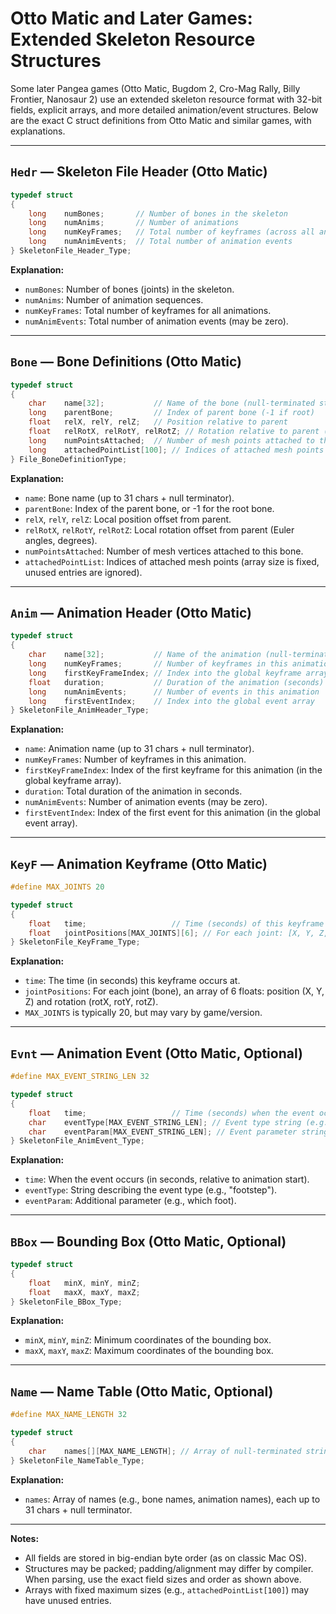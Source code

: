 # Otto Matic and Later Games: Extended Skeleton Resource Structures

Some later Pangea games (Otto Matic, Bugdom 2, Cro-Mag Rally, Billy Frontier, Nanosaur 2) use an extended skeleton resource format with 32-bit fields, explicit arrays, and more detailed animation/event structures. Below are the exact C struct definitions from Otto Matic and similar games, with explanations.

---

## `Hedr` — Skeleton File Header (Otto Matic)

```c
typedef struct
{
    long    numBones;       // Number of bones in the skeleton
    long    numAnims;       // Number of animations
    long    numKeyFrames;   // Total number of keyframes (across all anims)
    long    numAnimEvents;  // Total number of animation events
} SkeletonFile_Header_Type;
```

**Explanation:**

- `numBones`: Number of bones (joints) in the skeleton.
- `numAnims`: Number of animation sequences.
- `numKeyFrames`: Total number of keyframes for all animations.
- `numAnimEvents`: Total number of animation events (may be zero).

---

## `Bone` — Bone Definitions (Otto Matic)

```c
typedef struct
{
    char    name[32];           // Name of the bone (null-terminated string)
    long    parentBone;         // Index of parent bone (-1 if root)
    float   relX, relY, relZ;   // Position relative to parent
    float   relRotX, relRotY, relRotZ; // Rotation relative to parent (degrees)
    long    numPointsAttached;  // Number of mesh points attached to this bone
    long    attachedPointList[100]; // Indices of attached mesh points (MAX_POINTS_ON_BONE)
} File_BoneDefinitionType;
```

**Explanation:**

- `name`: Bone name (up to 31 chars + null terminator).
- `parentBone`: Index of the parent bone, or -1 for the root bone.
- `relX`, `relY`, `relZ`: Local position offset from parent.
- `relRotX`, `relRotY`, `relRotZ`: Local rotation offset from parent (Euler angles, degrees).
- `numPointsAttached`: Number of mesh vertices attached to this bone.
- `attachedPointList`: Indices of attached mesh points (array size is fixed, unused entries are ignored).

---

## `Anim` — Animation Header (Otto Matic)

```c
typedef struct
{
    char    name[32];           // Name of the animation (null-terminated string)
    long    numKeyFrames;       // Number of keyframes in this animation
    long    firstKeyFrameIndex; // Index into the global keyframe array
    float   duration;           // Duration of the animation (seconds)
    long    numAnimEvents;      // Number of events in this animation
    long    firstEventIndex;    // Index into the global event array
} SkeletonFile_AnimHeader_Type;
```

**Explanation:**

- `name`: Animation name (up to 31 chars + null terminator).
- `numKeyFrames`: Number of keyframes in this animation.
- `firstKeyFrameIndex`: Index of the first keyframe for this animation (in the global keyframe array).
- `duration`: Total duration of the animation in seconds.
- `numAnimEvents`: Number of animation events (may be zero).
- `firstEventIndex`: Index of the first event for this animation (in the global event array).

---

## `KeyF` — Animation Keyframe (Otto Matic)

```c
#define MAX_JOINTS 20

typedef struct
{
    float   time;                   // Time (seconds) of this keyframe
    float   jointPositions[MAX_JOINTS][6]; // For each joint: [X, Y, Z, rotX, rotY, rotZ]
} SkeletonFile_KeyFrame_Type;
```

**Explanation:**

- `time`: The time (in seconds) this keyframe occurs at.
- `jointPositions`: For each joint (bone), an array of 6 floats: position (X, Y, Z) and rotation (rotX, rotY, rotZ).
- `MAX_JOINTS` is typically 20, but may vary by game/version.

---

## `Evnt` — Animation Event (Otto Matic, Optional)

```c
#define MAX_EVENT_STRING_LEN 32

typedef struct
{
    float   time;                   // Time (seconds) when the event occurs
    char    eventType[MAX_EVENT_STRING_LEN]; // Event type string (e.g., "footstep")
    char    eventParam[MAX_EVENT_STRING_LEN]; // Event parameter string (e.g., "left")
} SkeletonFile_AnimEvent_Type;
```

**Explanation:**

- `time`: When the event occurs (in seconds, relative to animation start).
- `eventType`: String describing the event type (e.g., "footstep").
- `eventParam`: Additional parameter (e.g., which foot).

---

## `BBox` — Bounding Box (Otto Matic, Optional)

```c
typedef struct
{
    float   minX, minY, minZ;
    float   maxX, maxY, maxZ;
} SkeletonFile_BBox_Type;
```

**Explanation:**

- `minX`, `minY`, `minZ`: Minimum coordinates of the bounding box.
- `maxX`, `maxY`, `maxZ`: Maximum coordinates of the bounding box.

---

## `Name` — Name Table (Otto Matic, Optional)

```c
#define MAX_NAME_LENGTH 32

typedef struct
{
    char    names[][MAX_NAME_LENGTH]; // Array of null-terminated strings
} SkeletonFile_NameTable_Type;
```

**Explanation:**

- `names`: Array of names (e.g., bone names, animation names), each up to 31 chars + null terminator.

---

**Notes:**

- All fields are stored in big-endian byte order (as on classic Mac OS).
- Structures may be packed; padding/alignment may differ by compiler. When parsing, use the exact field sizes and order as shown above.
- Arrays with fixed maximum sizes (e.g., `attachedPointList[100]`) may have unused entries.
